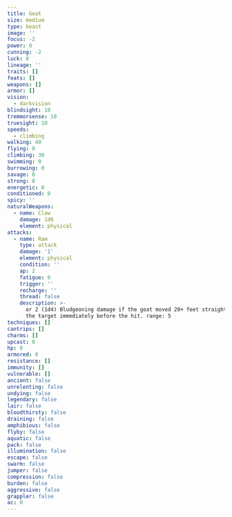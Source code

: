 ```yaml
---
title: Goat
size: medium
type: beast
image: ''
focus: -2
power: 0
cunning: -2
luck: 0
lineage: ''
traits: []
feats: []
weapons: []
armor: []
vision:
  - darkvision
blindsight: 10
tremmorsense: 10
truesight: 10
speeds:
  - climbing
walking: 40
flying: 0
climbing: 30
swimming: 0
burrowing: 0
savage: 0
strong: 0
energetic: 0
conditioned: 0
spicy: ''
naturalWeapons:
  - name: Claw
    damage: 1d6
    element: physical
attacks:
  - name: Ram
    type: attack
    damage: '1'
    element: physical
    condition: ''
    ap: 2
    fatigue: 0
    trigger: ''
    recharge: ''
    thread: false
    description: >-
      or 2 (1d4) Bludgeoning damage if the goat moved 20+ feet straight toward
      the target immediately before the hit. range: 5
techniques: []
cantrips: []
charms: []
upcast: 0
hp: 0
armored: 0
resistance: []
immunity: []
vulnerable: []
ancient: false
unrelenting: false
undying: false
legendary: false
lair: false
bloodthirsty: false
draining: false
amphibious: false
flyby: false
aquatic: false
pack: false
illumination: false
escape: false
swarm: false
jumper: false
compression: false
burden: false
aggressive: false
grappler: false
ac: 0
---
```


